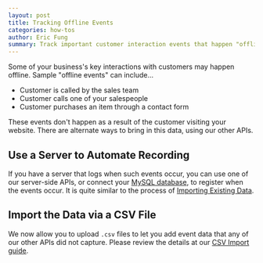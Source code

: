 ```yaml
---
layout: post
title: Tracking Offline Events
categories: how-tos
author: Eric Fung
summary: Track important customer interaction events that happen "offline".
---
```

Some of your business's key interactions with customers may happen offline. Sample "offline events" can include...

* Customer is called by the sales team
* Customer calls one of your salespeople
* Customer purchases an item through a contact form

These events don't happen as a result of the customer visiting your website. There are alternate ways to bring in this data, using our other APIs.

## Use a Server to Automate Recording

If you have a server that logs when such events occur, you can use one of our server-side APIs, or connect your [MySQL database][mysql], to register when the events occur. It is quite similar to the process of [Importing Existing Data][importing].

## Import the Data via a CSV File

We now allow you to upload `.csv` files to let you add event data that any of our other APIs did not capture. Please review the details at our [CSV Import guide][csv].

[mysql]: /integrations/mysql
[importing]: /advanced/importing-data
[csv]: /integrations/csv-import